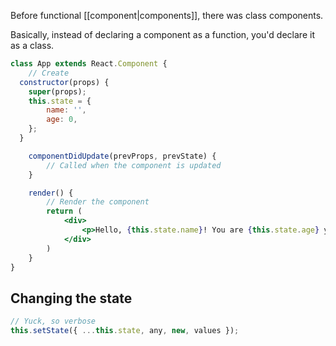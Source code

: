 Before functional [[component|components]], there was class components.

Basically, instead of declaring a component as a function, you'd declare it as a class.

```jsx
class App extends React.Component {
	// Create
  constructor(props) {
    super(props);
    this.state = {
	    name: '',
	    age: 0,
    };
  }

	componentDidUpdate(prevProps, prevState) {
		// Called when the component is updated
	}

	render() {
		// Render the component
		return (
			<div>
				<p>Hello, {this.state.name}! You are {this.state.age} years old.</p>
			</div>
		)
	}
}
```

## Changing the state
```js
// Yuck, so verbose
this.setState({ ...this.state, any, new, values });
```
